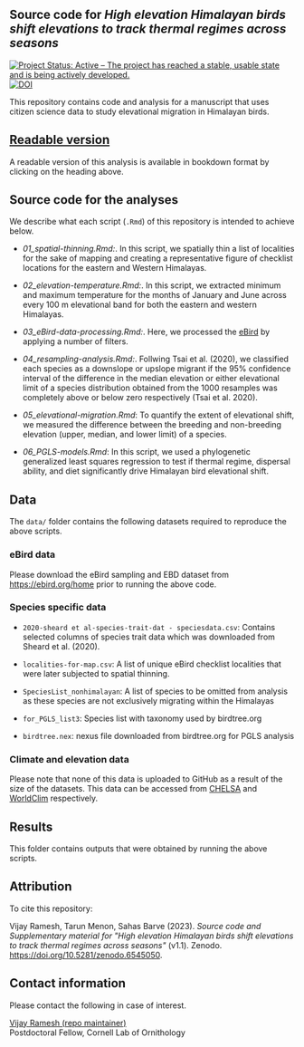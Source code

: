 ## Source code for _High elevation Himalayan birds shift elevations to track thermal regimes across seasons_

<!-- badges: start -->

  [![Project Status: Active – The project has reached a stable, usable state and is being actively developed.](https://www.repostatus.org/badges/latest/active.svg)](https://www.repostatus.org/#active)
  [![DOI](https://zenodo.org/badge/DOI/10.5281/zenodo.6545050.svg)](https://doi.org/10.5281/zenodo.6545050)

<!-- badges: end -->

This repository contains code and analysis for a manuscript that uses citizen science data to study elevational migration in Himalayan birds.

## [Readable version](https://vjjan91.github.io/elevMigration/)  
A readable version of this analysis is available in bookdown format by clicking on the heading above.  

## Source code for the analyses

We describe what each script (`.Rmd`) of this repository is intended to achieve below.

- _01_spatial-thinning.Rmd:_. In this script, we spatially thin a list of localities for the sake of mapping and creating a representative figure of checklist locations for the eastern and Western Himalayas.

- _02_elevation-temperature.Rmd:_. In this script, we extracted minimum and maximum temperature for the months of January and June across every 100 m elevational band for both the eastern and western Himalayas.    

- _03_eBird-data-processing.Rmd:_. Here, we processed the [eBird](https://ebird.org/home) by applying a number of filters.   

- _04_resampling-analysis.Rmd:_. Follwing Tsai et al. (2020), we classified each species as a downslope or upslope migrant if the 95% confidence interval of the difference in the median elevation or either elevational limit of a species distribution obtained from the 1000 resamples was completely above or below zero respectively (Tsai et al. 2020).  

- _05_elevational-migration.Rmd_: To quantify the extent of elevational shift, we measured the difference between the breeding and non-breeding elevation (upper, median, and lower limit) of a species.    

- _06_PGLS-models.Rmd_: In this script, we used a phylogenetic generalized least squares regression to test if thermal regime, dispersal ability, and diet significantly drive Himalayan bird elevational shift.   

## Data 

The `data/` folder contains the following datasets required to reproduce the above scripts.  

### eBird data

Please download the eBird sampling and EBD dataset from https://ebird.org/home prior to running the above code. 

### Species specific data   

- `2020-sheard et al-species-trait-dat - speciesdata.csv`: Contains selected columns of species trait data which was downloaded from Sheard et al. (2020).   

- `localities-for-map.csv`: A list of unique eBird checklist localities that were later subjected to spatial thinning.  

- `SpeciesList_nonhimalayan`: A list of species to be omitted from analysis as these species are not exclusively migrating within the Himalayas

- `for_PGLS_list3`: Species list with taxonomy used by birdtree.org

- `birdtree.nex`: nexus file downloaded from birdtree.org for PGLS analysis


### Climate and elevation data

Please note that none of this data is uploaded to GitHub as a result of the size of the datasets. This data can be accessed from [CHELSA](https://chelsa-climate.org/) and [WorldClim](https://www.worldclim.org/) respectively.    
 

## Results

This folder contains outputs that were obtained by running the above scripts. 
  

## Attribution

To cite this repository:     

Vijay Ramesh, Tarun Menon, Sahas Barve (2023). _Source code and Supplementary material for "High elevation Himalayan birds shift elevations to track thermal regimes across seasons"_ (v1.1). Zenodo. https://doi.org/10.5281/zenodo.6545050. 

## Contact information

Please contact the following in case of interest.  

[Vijay Ramesh (repo maintainer)](https://evolecol.weebly.com/)  
Postdoctoral Fellow, Cornell Lab of Ornithology  

